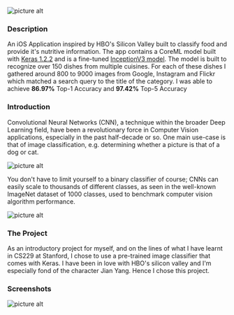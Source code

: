 ![picture alt](https://raw.githubusercontent.com/chaitanya-ramji/See-Food/master/banner.png)

### Description ###
An iOS Application inspired by HBO's Silicon Valley built to classify food and provide it's nutritive information. The app contains a CoreML model built with [Keras 1.2.2](https://keras.io) and is a fine-tuned [InceptionV3 model](https://arxiv.org/abs/1512.00567). The model is built to recognize over 150 dishes from multiple cuisines. For each of these dishes I gathered around 800 to 9000 images from Google, Instagram and Flickr which matched a search query to the title of the category. I was able to achieve **86.97%** Top-1 Accuracy and **97.42%** Top-5 Accuracy

### Introduction ###
Convolutional Neural Networks (CNN), a technique within the broader Deep Learning field, have been a revolutionary force in Computer Vision applications, especially in the past half-decade or so. One main use-case is that of image classification, e.g. determining whether a picture is that of a dog or cat.

![picture alt](http://d3kbpzbmcynnmx.cloudfront.net/wp-content/uploads/2015/11/Screen-Shot-2015-11-07-at-7.26.20-AM.png)

You don't have to limit yourself to a binary classifier of course; CNNs can easily scale to thousands of different classes, as seen in the well-known ImageNet dataset of 1000 classes, used to benchmark computer vision algorithm performance.

![picture alt](https://blog.keras.io/img/keras-tensorflow-logo.jpg)

### The Project ###
As an introductory project for myself, and on the lines of what I have learnt in CS229 at Stanford, I chose to use a pre-trained image classifier that comes with Keras. I have been in love with HBO's silicon valley and I'm especially fond of the character Jian Yang. Hence I chose this project.

### Screenshots ###
![picture alt](https://raw.githubusercontent.com/chaitanya-ramji/See-Food/master/banner-screenshot.png)
